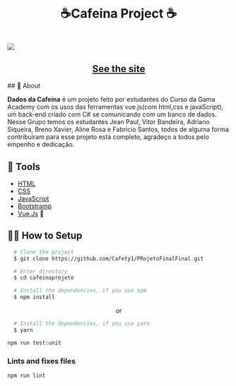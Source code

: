 
<h1 align="center">
  <p>☕Cafeina Project ☕</p>
</h1>
<h1>
  <img 
    src="https://s10.gifyu.com/images/GIF-Projeto.gif"
  />
</h1>

<h2 align="center">
  <a href="http://150.230.69.203/" target="_blank">See the site</a>
</h2>
## 🧾 About

**Dados da Cafeina** é um projeto feito por estudantes do Curso da Gama Academy com os usos das ferramentas vue.js(com html,css e javaScript), um back-end criado com C# se comunicando com um banco de dados. Nesse Grupo temos os estudantes Jean Paul, Vitor Bandeira, Adriano Siqueira, Breno Xavier, Aline Rosa e Fabricio Santos, todos de alguma forma contribuiram para esse projeto está completo, agradeço a todos pelo empenho e dedicação. 

## 🔧 Tools

- [HTML](https://vuejs.org/)
- [CSS](https://www.w3.org/Style/CSS/Overview.en.html)
- [JavaScript](https://www.javascript.com/)
- [Bootstramp](https://getbootstrap.com/)
- [Vue.Js](https://vuejs.org/) 💚

## 👨‍💻 How to Setup

```bash
  # Clone the project
  $ git clone https://github.com/Cafety1/PRojetoFinalFinal.git
```
```bash
  # Enter directory
  $ cd cafeinaprojeto
```

```bash
  # Install the dependencies, if you use npm
  $ npm install
```
<p align="center">or</p>

```bash
  # Install the dependencies, if you use yarn
  $ yarn
```



```bash
npm run test:unit
```

### Lints and fixes files
```bash
npm run lint
```
